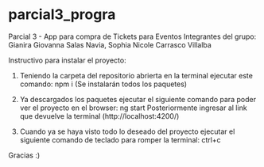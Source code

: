 # parcial3_progra
Parcial 3 - App para compra de Tickets para Eventos 
Integrantes del grupo: Gianira Giovanna Salas Navia, Sophia Nicole Carrasco Villalba

Instructivo para instalar el proyecto:
1. Teniendo la carpeta del repositorio abrierta en la terminal ejecutar este comando:
                            npm i
(Se instalarán todos los paquetes)

2. Ya descargados los paquetes ejecutar el siguiente comando para poder ver el proyecto en el browser:
                           ng start
   Posteriormente ingresar al link que devuelve la terminal (http://localhost:4200/)

3. Cuando ya se haya visto todo lo deseado del proyecto ejecutar el siguiente comando de teclado para romper la terminal:
                           ctrl+c


Gracias :)

